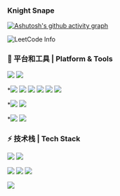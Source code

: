 ### Knight Snape


[![Ashutosh's github activity graph](https://activity-graph.herokuapp.com/graph?username=KnightSnape)](https://github.com/ashutosh00710/github-readme-activity-graph)

![LeetCode Info](https://stats.justsong.cn/api/leetcode?username=KnightSnape&cn=true&theme=dark)<br>

### 🔧 平台和工具 | Platform & Tools

![](https://img.shields.io/badge/Ubuntu-20.04-E95420?style=flat&logo=ubuntu&logoColor=E95420)
![](https://img.shields.io/badge/Windows-10-2376bc?style=flat&logo=windows&logoColor=2376bc)

*![](https://img.shields.io/badge/Vim-019733?style=flat&logo=vim&logoColor=ffffff)
![](https://img.shields.io/badge/Visual%20Studio%20Code-007ACC?style=flat&logo=visual-studio-code&logoColor=ffffff)
![](https://img.shields.io/badge/CLion-000000?style=flat&logo=clion&logoColor=ffffff)
![](https://img.shields.io/badge/PyCharm%20CE-000000?style=flat&logo=pycharm&logoColor=ffffff)
![](https://img.shields.io/badge/IntelliJ%20IDEA%20CE-000000?style=flat&logo=IntelliJ-IDEA&logoColor=ffffff)
![](https://img.shields.io/badge/Visual%20Studio-8A2BE2?style=flat&logo=visual-studio&logoColor=ffffff)


*![](https://img.shields.io/badge/Unity-000000?style=flat&logo=unity&logoColor=ffffff)
![](https://img.shields.io/badge/Blender-F5792A?style=flat&logo=blender&logoColor=ffffff)

*![](https://img.shields.io/badge/-Git-333333?style=flat&logo=git)
![](https://img.shields.io/badge/-Markdown-333333?style=flat&logo=markdown)

### ⚡ 技术栈 | Tech Stack
![](https://img.shields.io/badge/-C/C++-A8B9CC?style=flat&logo=c&logoColor=ffffff)
![](https://img.shields.io/badge/-Java-007396?style=flat&logo=Java&logoColor=ffffff)

![](https://img.shields.io/badge/-ROS-22314E?style=flat&logo=ros&logoColor=ffffff)
![](https://img.shields.io/badge/-OpenCV-A8B9CC?style=flat&logo=opencv&logoColor=fffffa)
![](https://img.shields.io/badge/-Ceres-A8B9CC?style=flat&logo=ceres&logoColor=ffffff)

![](https://img.shields.io/badge/-QT-0000FF?style=flat&logo=qt&logoColor=ffffff)
